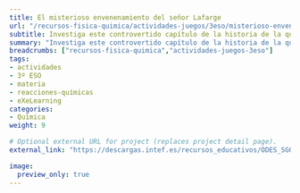 ```yaml
---
title: El misterioso envenenamiento del señor Lafarge
url: "/recursos-fisica-quimica/actividades-juegos/3eso/misterioso-envenenamiento-senor-lafarge"
subtitle: Investiga este controvertido capítulo de la historia de la química
summary: "Investiga este controvertido capítulo de la historia de la química."
breadcrumbs: ["recursos-fisica-quimica","actividades-juegos-3eso"]
tags:
- actividades
- 3º ESO
- materia
- reacciones-químicas
- eXeLearning
categories:
- Química
weight: 9

# Optional external URL for project (replaces project detail page).
external_link: "https://descargas.intef.es/recursos_educativos/ODES_SGOA/ESO/FQ/3B.1_-_El_misterioso_envenenamiento/index.html"

image:
  preview_only: true
---
```



